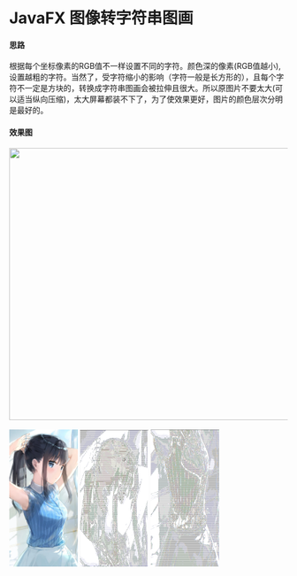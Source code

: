 # JavaFX 图像转字符串图画
 #### 思路
 根据每个坐标像素的RGB值不一样设置不同的字符。颜色深的像素(RGB值越小), 设置越粗的字符。当然了，受字符缩小的影响（字符一般是长方形的），且每个字符不一定是方块的，转换成字符串图画会被拉伸且很大。所以原图片不要太大(可以适当纵向压缩)，太大屏幕都装不下了，为了使效果更好，图片的颜色层次分明是最好的。
 #### 效果图
 <p align="center">
   <img src="https://raw.githubusercontent.com/Cqh-i/StringImage/master/DemoImage/DemoImage.gif"  width="742" height="492">
 </p>
 <p align="center">
   <p align="left">
      <img src="https://github.com/Cqh-i/StringImage/blob/master/DemoImage/3.png"  width="124" height="248">
      <img src="https://github.com/Cqh-i/StringImage/blob/master/DemoImage/1.png"  width="124" height="248">
      <img src="https://github.com/Cqh-i/StringImage/blob/master/DemoImage/2.png"  width="124" height="248">
   </p>
 </p>

